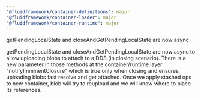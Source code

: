 ```yaml
---
"@fluidframework/container-definitions": major
"@fluidframework/container-loader": major
"@fluidframework/container-runtime": major
---
```


getPendingLocalState and closeAndGetPendingLocalState are now async

getPendingLocalState and closeAndGetPendingLocalState are now async to allow uploading blobs to attach to a DDS (in closing scenario). There is a new parameter in those methods at the container/runtime layer "notifyImminentClosure" which is true only when closing and ensures uploading blobs fast resolve and get attached. Once we apply stashed ops to new container, blob will try to reupload and we will know where to place its references.
